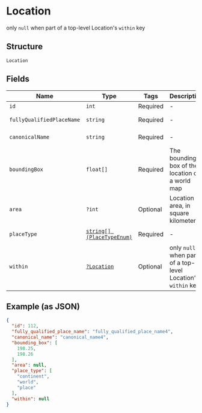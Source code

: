 
# Location

only `null` when part of a top-level Location's `within` key

## Structure

`Location`

## Fields

| Name | Type | Tags | Description | Getter | Setter |
|  --- | --- | --- | --- | --- | --- |
| `id` | `int` | Required | - | getId(): int | setId(int id): void |
| `fullyQualifiedPlaceName` | `string` | Required | - | getFullyQualifiedPlaceName(): string | setFullyQualifiedPlaceName(string fullyQualifiedPlaceName): void |
| `canonicalName` | `string` | Required | - | getCanonicalName(): string | setCanonicalName(string canonicalName): void |
| `boundingBox` | `float[]` | Required | The bounding box of the location on a world map | getBoundingBox(): array | setBoundingBox(array boundingBox): void |
| `area` | `?int` | Optional | Location area, in square kilometers | getArea(): ?int | setArea(?int area): void |
| `placeType` | [`string[] (PlaceTypeEnum)`](../../doc/models/place-type-enum.md) | Required | - | getPlaceType(): array | setPlaceType(array placeType): void |
| `within` | [`?Location`](../../doc/models/location.md) | Optional | only `null` when part of a top-level Location's `within` key | getWithin(): ?Location | setWithin(?Location within): void |

## Example (as JSON)

```json
{
  "id": 112,
  "fully_qualified_place_name": "fully_qualified_place_name4",
  "canonical_name": "canonical_name4",
  "bounding_box": [
    198.25,
    198.26
  ],
  "area": null,
  "place_type": [
    "continent",
    "world",
    "place"
  ],
  "within": null
}
```

